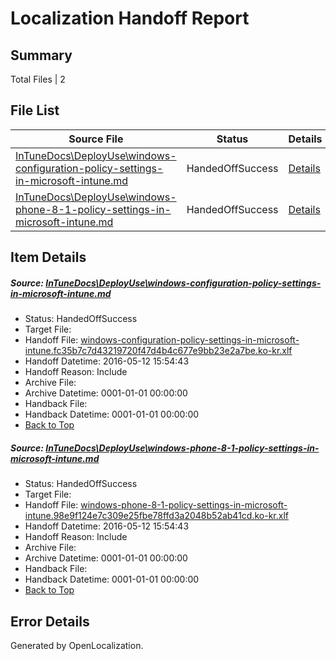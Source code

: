 # <a name='report-top'></a> Localization Handoff Report

## Summary
 Total Files | 2

## File List
 Source File | Status | Details 
 ----------- | ------ | ------- 
 [InTuneDocs\DeployUse\windows-configuration-policy-settings-in-microsoft-intune.md](https://github.com/Microsoft/IntuneDocs-pr/blob/a280fcbecf82e6ff27e40d2d53331b3988953ff7/InTuneDocs/DeployUse/windows-configuration-policy-settings-in-microsoft-intune.md) | HandedOffSuccess | [Details](#aa62528e588b0579669ab8d115766efd72e6f9b2253)
 [InTuneDocs\DeployUse\windows-phone-8-1-policy-settings-in-microsoft-intune.md](https://github.com/Microsoft/IntuneDocs-pr/blob/a280fcbecf82e6ff27e40d2d53331b3988953ff7/InTuneDocs/DeployUse/windows-phone-8-1-policy-settings-in-microsoft-intune.md) | HandedOffSuccess | [Details](#fe685da41bb5379526bdc28c2f9cceb6b7800703254)

## Item Details
##### <a name='aa62528e588b0579669ab8d115766efd72e6f9b2253'></a> Source: [InTuneDocs\DeployUse\windows-configuration-policy-settings-in-microsoft-intune.md](https://github.com/Microsoft/IntuneDocs-pr/blob/a280fcbecf82e6ff27e40d2d53331b3988953ff7/InTuneDocs/DeployUse/windows-configuration-policy-settings-in-microsoft-intune.md)
* Status: HandedOffSuccess
* Target File: 
* Handoff File: [windows-configuration-policy-settings-in-microsoft-intune.fc35b7c7d43219720f47d4b4c677e9bb23e2a7be.ko-kr.xlf](https://github.com/Microsoft/EM.handoff/blob/f4fcbb4bf13ab4823971eaf712e2d32ad6cce208/ol-handoff/Microsoft/IntuneDocs-pr.ko-kr/master/windows-configuration-policy-settings-in-microsoft-intune.fc35b7c7d43219720f47d4b4c677e9bb23e2a7be.ko-kr.xlf)
* Handoff Datetime: 2016-05-12 15:54:43
* Handoff Reason: Include
* Archive File: 
* Archive Datetime: 0001-01-01 00:00:00
* Handback File: 
* Handback Datetime: 0001-01-01 00:00:00
* [Back to Top](#report-top)

##### <a name='fe685da41bb5379526bdc28c2f9cceb6b7800703254'></a> Source: [InTuneDocs\DeployUse\windows-phone-8-1-policy-settings-in-microsoft-intune.md](https://github.com/Microsoft/IntuneDocs-pr/blob/a280fcbecf82e6ff27e40d2d53331b3988953ff7/InTuneDocs/DeployUse/windows-phone-8-1-policy-settings-in-microsoft-intune.md)
* Status: HandedOffSuccess
* Target File: 
* Handoff File: [windows-phone-8-1-policy-settings-in-microsoft-intune.98e9f124e7c309e25fbe78ffd3a2048b52ab41cd.ko-kr.xlf](https://github.com/Microsoft/EM.handoff/blob/f4fcbb4bf13ab4823971eaf712e2d32ad6cce208/ol-handoff/Microsoft/IntuneDocs-pr.ko-kr/master/windows-phone-8-1-policy-settings-in-microsoft-intune.98e9f124e7c309e25fbe78ffd3a2048b52ab41cd.ko-kr.xlf)
* Handoff Datetime: 2016-05-12 15:54:43
* Handoff Reason: Include
* Archive File: 
* Archive Datetime: 0001-01-01 00:00:00
* Handback File: 
* Handback Datetime: 0001-01-01 00:00:00
* [Back to Top](#report-top)


## Error Details

Generated by OpenLocalization.
